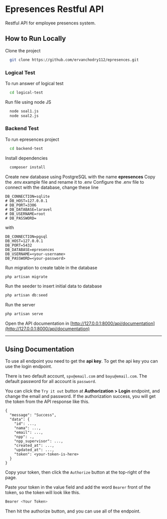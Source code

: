 
# Epresences Restful API

Restful API for employee presences system.


## How to Run Locally

Clone the project

```bash
  git clone https://github.com/ervanchodry112/epresences.git
```


### Logical Test
To run answer of logical test 

```bash
  cd logical-test
```

Run file using node JS

```bash
  node soal1.js
  node soal2.js
```
### Backend Test

To run epresences project

```bash
  cd backend-test
```
Install dependencies

```bash
  composer install
```
Create new database using PostgreSQL with the name **epresences**
Copy the .env.example file and rename it to .env
Configure the .env file to connect with the database, change these line
```code
DB_CONNECTION=sqlite
# DB_HOST=127.0.0.1
# DB_PORT=3306
# DB_DATABASE=laravel
# DB_USERNAME=root
# DB_PASSWORD=
```
with
```code
DB_CONNECTION=pgsql
DB_HOST=127.0.0.1
DB_PORT=5432
DB_DATABASE=epresences
DB_USERNAME=<your-username>
DB_PASSWORD=<your-password>
```
Run migration to create table in the database
```bash
php artisan migrate
```
Run the seeder to insert initial data to database
```bash
php artisan db:seed
```
Run the server
```bash
php artisan serve
```
Open the API documentation in [http://127.0.0.1:8000/api/documentation](http://127.0.0.1:8000/api/documentation)

---



## Using Documentation
To use all endpoint you need to get the **api key**.
To get the api key you can use the login endpoint.

There is two default account, `spv@email.com` and `bayu@email.com`. The default password for all account is `password`.

You can click the `Try it out` button at **Authorization > Login** endpoint, and change the email and password. If the authorization success, you will get the token from the API response like this.
```code
{
  "message": "Success",
  "data": {
    "id": ...,
    "nama": ...,
    "email": ...,
    "npp": .,
    "npp_supervisor": ...,
    "created_at": ...,
    "updated_at": ...,
    "token": <your-token-is-here>
  }
}
```

Copy your token, then click the `Authorize` button at the top-right of the page.

Paste your token in the value field and add the word `Bearer` front of the token, so the token will look like this.
```bash
Bearer <Your Token>
```
Then hit the authorize button, and you can use all of the endpoint.